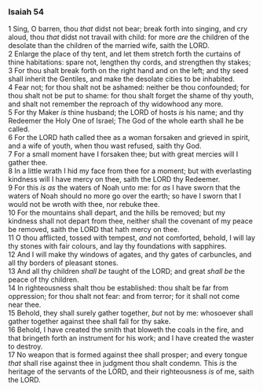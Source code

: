 ### Isaiah 54

1 Sing, O barren, thou *that* didst not bear; break forth into singing, and cry aloud, thou *that* didst not travail with child: for more *are* the children of the desolate than the children of the married wife, saith the LORD.  
2 Enlarge the place of thy tent, and let them stretch forth the curtains of thine habitations: spare not, lengthen thy cords, and strengthen thy stakes;  
3 For thou shalt break forth on the right hand and on the left; and thy seed shall inherit the Gentiles, and make the desolate cities to be inhabited.  
4 Fear not; for thou shalt not be ashamed: neither be thou confounded; for thou shalt not be put to shame: for thou shalt forget the shame of thy youth, and shalt not remember the reproach of thy widowhood any more.  
5 For thy Maker *is* thine husband; the LORD of hosts *is* his name; and thy Redeemer the Holy One of Israel; The God of the whole earth shall he be called.  
6 For the LORD hath called thee as a woman forsaken and grieved in spirit, and a wife of youth, when thou wast refused, saith thy God.  
7 For a small moment have I forsaken thee; but with great mercies will I gather thee.  
8 In a little wrath I hid my face from thee for a moment; but with everlasting kindness will I have mercy on thee, saith the LORD thy Redeemer.  
9 For this *is as* the waters of Noah unto me: for *as* I have sworn that the waters of Noah should no more go over the earth; so have I sworn that I would not be wroth with thee, nor rebuke thee.  
10 For the mountains shall depart, and the hills be removed; but my kindness shall not depart from thee, neither shall the covenant of my peace be removed, saith the LORD that hath mercy on thee.  
11 O thou afflicted, tossed with tempest, *and* not comforted, behold, I will lay thy stones with fair colours, and lay thy foundations with sapphires.  
12 And I will make thy windows of agates, and thy gates of carbuncles, and all thy borders of pleasant stones.  
13 And all thy children *shall be* taught of the LORD; and great *shall be* the peace of thy children.  
14 In righteousness shalt thou be established: thou shalt be far from oppression; for thou shalt not fear: and from terror; for it shall not come near thee.  
15 Behold, they shall surely gather together, *but* not by me: whosoever shall gather together against thee shall fall for thy sake.  
16 Behold, I have created the smith that bloweth the coals in the fire, and that bringeth forth an instrument for his work; and I have created the waster to destroy.  
17 No weapon that is formed against thee shall prosper; and every tongue *that* shall rise against thee in judgment thou shalt condemn. This *is* the heritage of the servants of the LORD, and their righteousness *is* of me, saith the LORD.  
